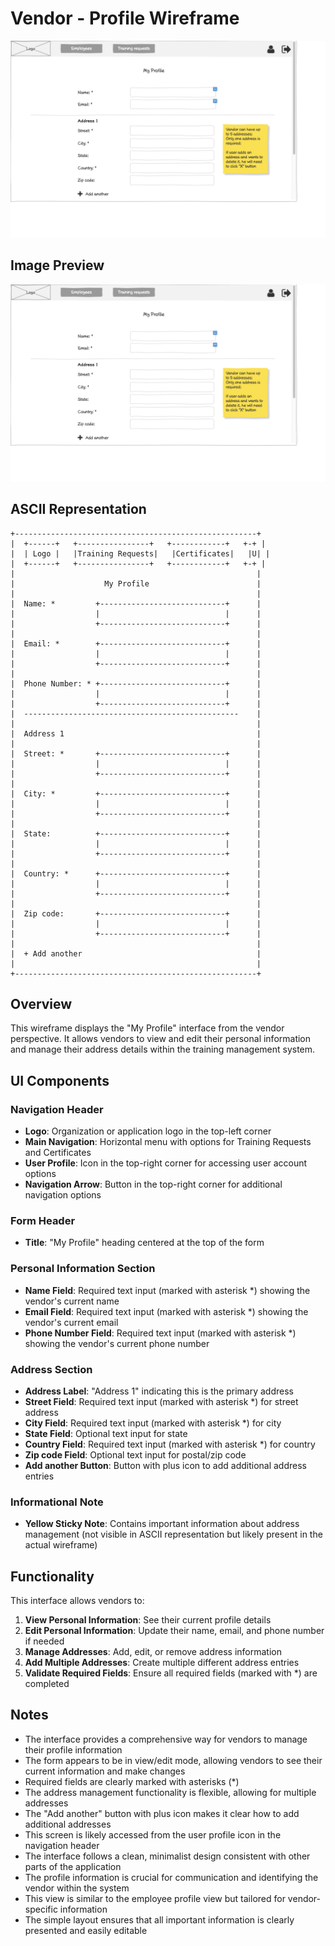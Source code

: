 # Vendor - Profile Wireframe

![Vendor - Profile](./v-profile.png)

## Image Preview

![Vendor - Profile](./v-profile.png)

## ASCII Representation

```
+------------------------------------------------------+
|  +------+   +----------------+   +------------+   +-+ |
|  | Logo |   |Training Requests|   |Certificates|   |U| |
|  +------+   +----------------+   +------------+   +-+ |
|                                                      |
|                    My Profile                        |
|                                                      |
|  Name: *         +----------------------------+      |
|                  |                            |      |
|                  +----------------------------+      |
|                                                      |
|  Email: *        +----------------------------+      |
|                  |                            |      |
|                  +----------------------------+      |
|                                                      |
|  Phone Number: * +----------------------------+      |
|                  |                            |      |
|                  +----------------------------+      |
|  ------------------------------------------------    |
|                                                      |
|  Address 1                                           |
|                                                      |
|  Street: *       +----------------------------+      |
|                  |                            |      |
|                  +----------------------------+      |
|                                                      |
|  City: *         +----------------------------+      |
|                  |                            |      |
|                  +----------------------------+      |
|                                                      |
|  State:          +----------------------------+      |
|                  |                            |      |
|                  +----------------------------+      |
|                                                      |
|  Country: *      +----------------------------+      |
|                  |                            |      |
|                  +----------------------------+      |
|                                                      |
|  Zip code:       +----------------------------+      |
|                  |                            |      |
|                  +----------------------------+      |
|                                                      |
|  + Add another                                       |
|                                                      |
+------------------------------------------------------+
```

## Overview

This wireframe displays the "My Profile" interface from the vendor perspective. It allows vendors to view and edit their personal information and manage their address details within the training management system.

## UI Components

### Navigation Header
- **Logo**: Organization or application logo in the top-left corner
- **Main Navigation**: Horizontal menu with options for Training Requests and Certificates
- **User Profile**: Icon in the top-right corner for accessing user account options
- **Navigation Arrow**: Button in the top-right corner for additional navigation options

### Form Header
- **Title**: "My Profile" heading centered at the top of the form

### Personal Information Section
- **Name Field**: Required text input (marked with asterisk *) showing the vendor's current name
- **Email Field**: Required text input (marked with asterisk *) showing the vendor's current email
- **Phone Number Field**: Required text input (marked with asterisk *) showing the vendor's current phone number

### Address Section
- **Address Label**: "Address 1" indicating this is the primary address
- **Street Field**: Required text input (marked with asterisk *) for street address
- **City Field**: Required text input (marked with asterisk *) for city
- **State Field**: Optional text input for state
- **Country Field**: Required text input (marked with asterisk *) for country
- **Zip code Field**: Optional text input for postal/zip code
- **Add another Button**: Button with plus icon to add additional address entries

### Informational Note
- **Yellow Sticky Note**: Contains important information about address management (not visible in ASCII representation but likely present in the actual wireframe)

## Functionality

This interface allows vendors to:

1. **View Personal Information**: See their current profile details
2. **Edit Personal Information**: Update their name, email, and phone number if needed
3. **Manage Addresses**: Add, edit, or remove address information
4. **Add Multiple Addresses**: Create multiple different address entries
5. **Validate Required Fields**: Ensure all required fields (marked with *) are completed

## Notes

- The interface provides a comprehensive way for vendors to manage their profile information
- The form appears to be in view/edit mode, allowing vendors to see their current information and make changes
- Required fields are clearly marked with asterisks (*)
- The address management functionality is flexible, allowing for multiple addresses
- The "Add another" button with plus icon makes it clear how to add additional addresses
- This screen is likely accessed from the user profile icon in the navigation header
- The interface follows a clean, minimalist design consistent with other parts of the application
- The profile information is crucial for communication and identifying the vendor within the system
- This view is similar to the employee profile view but tailored for vendor-specific information
- The simple layout ensures that all important information is clearly presented and easily editable
